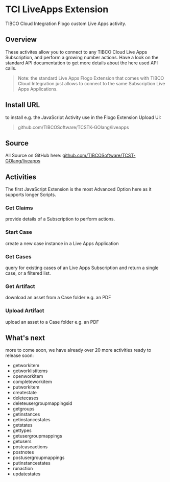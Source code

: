 # TCI LiveApps Extension
TIBCO Cloud Integration Flogo custom Live Apps activity.

## Overview
These activites allow you to connect to any TIBCO Cloud Live Apps Subscription, and perform a growing number actions.
Have a look on the standard API documentation to get more details about the here used API calls.

> Note: the standard Live Apps Flogo Extension that comes with TIBCO Cloud Integration just allows to connect to the same Subscription Live Apps Applications.  

## Install URL
to install e.g. the JavaScript Activity use in the Flogo Extension Upload UI:

> github.com/TIBCOSoftware/TCSTK-GOlang/liveapps

## Source
All Source on GitHub here: [github.com/TIBCOSoftware/TCST-GOlang/liveapps](https://github.com/TIBCOSoftware/TCST-GOlang/liveapps)

## Activities
The first JavaScript Extension is the most Advanced Option here as it supports longer Scripts.

### Get Claims
provide details of a Subscription to perform actions.

### Start Case
create a new case instance in a Live Apps Application 

### Get Cases
query for existing cases of an Live Apps Subscription and return a single case, or a filtered list. 

### Get Artifact
download an asset from a Case folder e.g. an PDF

### Upload Artifact
upload an asset to a Case folder e.g. an PDF

## What's next
more to come soon, we have already over 20 more activities ready to release soon:

- getworkitem
- getworklistitems
- openworkitem
- completeworkitem
- putworkitem
- createstate
- deletecases
- deleteusergroupmappingsid
- getgroups
- getinstances
- getinstancestates
- getstates
- gettypes
- getusergroupmappings
- getusers
- postcaseactions
- postnotes
- postusergroupmappings
- putinstancestates
- runaction
- updatestates
